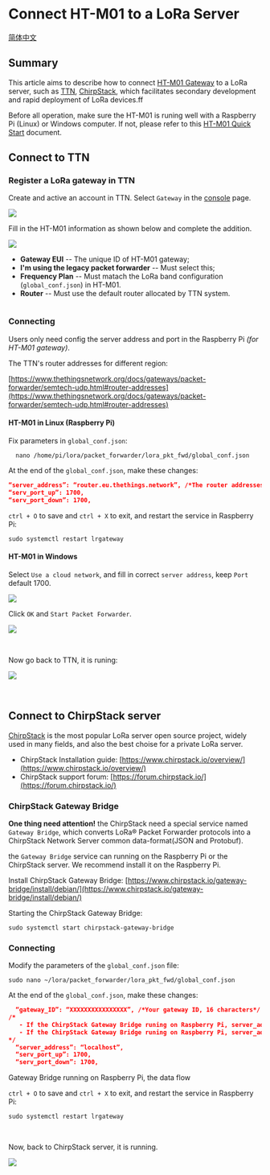 # Connect HT-M01 to a LoRa Server
[简体中文](https://heltec-automation.readthedocs.io/zh_CN/latest/gateway/ht-m01/connect_to_server.html)
## Summary

This article aims to describe how to connect [HT-M01 Gateway](https://heltec.org/project/ht-m01) to a LoRa server, such as [TTN](https://www.thethingsnetwork.org/), [ChirpStack](https://www.chirpstack.io/), which facilitates secondary development and rapid deployment of LoRa devices.ff

Before all operation, make sure the HT-M01 is runing well with a Raspberry Pi (Linux) or Windows computer. If not, please refer to this [HT-M01 Quick Start](https://heltec-automation-docs.readthedocs.io/en/latest/gateway/ht-m01/qucik_start.html) document.

## Connect to TTN

### Register a LoRa gateway in TTN

Create and active an account in TTN. Select ```Gateway``` in the [console](https://console.thethingsnetwork.org/) page.

![](img/connect_to_server/01.png)

Fill in the HT-M01 information as shown below and complete the addition.

![](img/connect_to_server/02.png)

- **Gateway EUI** -- The unique ID of HT-M01 gateway;
- **I'm using the legacy packet forwarder** -- Must select this;
- **Frequency Plan** -- Must matach the LoRa band configuration (`global_conf.json`) in HT-M01.
- **Router** -- Must use the default router allocated by TTN system.

``` Tip:: That four points are the key to success connection with TTN.

```



### Connecting

Users only need config the server address and port in the Raspberry Pi *(for HT-M01 gateway)*.

The TTN's router addresses for different region:

[https://www.thethingsnetwork.org/docs/gateways/packet-forwarder/semtech-udp.html#router-addresses](https://www.thethingsnetwork.org/docs/gateways/packet-forwarder/semtech-udp.html#router-addresses)

#### HT-M01 in Linux (Raspberry Pi)

Fix parameters in `global_conf.json`:

```shell
  nano /home/pi/lora/packet_forwarder/lora_pkt_fwd/global_conf.json
```

  At the end of the `global_conf.json`, make these changes:


  ```json
  “server_address”: “router.eu.thethings.network”, /*The router addresses need matach your region*/
  “serv_port_up”: 1700,
  “serv_port_down”: 1700,
  ```

`ctrl + O` to save and `ctrl + X` to exit, and restart the service in Raspberry Pi:

```shell
sudo systemctl restart lrgateway
```



#### HT-M01 in Windows

Select `Use a cloud network`, and fill in correct `server address`, keep `Port` default 1700.

![](img/connect_to_server/03.png)

Click `OK` and `Start Packet Forwarder`.

![](img/connect_to_server/05.png)

&nbsp;

Now go back to TTN, it is runing:

![](img/connect_to_server/04.png)

&nbsp;

## Connect to ChirpStack server

[ChirpStack](https://www.chirpstack.io/) is the most popular LoRa server open source project, widely used in many fields, and also the best choise for a private LoRa server.

- ChirpStack Installation guide: [https://www.chirpstack.io/overview/](https://www.chirpstack.io/overview/)
- ChirpStack support forum: [https://forum.chirpstack.io/](https://forum.chirpstack.io/)

### ChirpStack Gateway Bridge

**One thing need attention!** the ChirpStack need a special service named `Gateway Bridge`, which converts LoRa® Packet Forwarder protocols into a ChirpStack Network Server common data-format(JSON and Protobuf).

the `Gateway Bridge` service can running on the Raspberry Pi or the ChirpStack server. We recommend install it on the Raspberry Pi.

Install ChirpStack Gateway Bridge: [https://www.chirpstack.io/gateway-bridge/install/debian/](https://www.chirpstack.io/gateway-bridge/install/debian/)

Starting the ChirpStack Gateway Bridge:

```shell
sudo systemctl start chirpstack-gateway-bridge
```

### Connecting

Modify the parameters of the `global_conf.json` file:

```shell
sudo nano ~/lora/packet_forwarder/lora_pkt_fwd/global_conf.json
```

  At the end of the `global_conf.json`, make these changes:

```json
  “gateway_ID”: “XXXXXXXXXXXXXXXX”, /*Your gateway ID, 16 characters*/
/*
   - If the ChirpStack Gateway Bridge runing on Raspberry Pi, server_address should be "localhost";
   - If the ChirpStack Gateway Bridge runing on Raspberry Pi, server_address should be the ChirpStack's IP address.
*/
  “server_address”: “localhost”,
  “serv_port_up”: 1700,
  “serv_port_down”: 1700,
```

Gateway Bridge running on Raspberry Pi, the data flow 

`ctrl + O` to save and `ctrl + X` to exit, and restart the service in Raspberry Pi:

```shell
sudo systemctl restart lrgateway
```

&nbsp;

Now, back to ChirpStack server, it is running.

![](img/connect_to_server/06.png)


